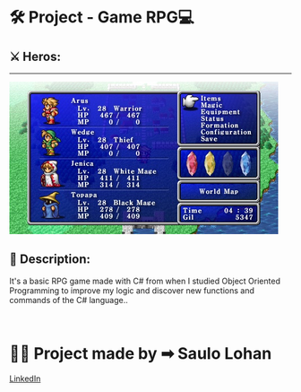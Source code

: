 <h1>🛠️ Project - Game RPG💻</h1>

## ⚔ Heros: 

 
 --- 
 <img src="src/Image/Heros.jpg"><br>

## 📱 Description:

<p>It's a basic RPG game made with C# from when I studied Object Oriented Programming to improve my logic and discover new functions and commands of the C# language..</p><br>

# 👨‍💻 Project made by ➡ Saulo Lohan 
 [LinkedIn](https://www.linkedin.com/in/saulo-lohan-matoso-soares-801b431b3/)   


